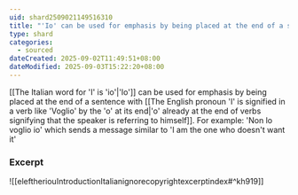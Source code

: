 ```yaml
---
uid: shard2509021149516310
title: "'Io' can be used for emphasis by being placed at the end of a sentence with 'o' already at the end of verbs signifying that the speaker is referring to himself"
type: shard
categories:
  - sourced
dateCreated: 2025-09-02T11:49:51+08:00
dateModified: 2025-09-03T15:22:20+08:00
---
```

[[The Italian word for 'I' is 'io'|'Io']] can be used for emphasis by being placed at the end of a sentence with [[The English pronoun 'I' is signified in a verb like 'Voglio' by the 'o' at its end|'o' already at the end of verbs signifying that the speaker is referring to himself]]. For example: 'Non lo voglio io' which sends a message similar to 'I am the one who doesn't want it'

### Excerpt
![[eleftheriouIntroductionItalianignorecopyrightexcerptindex#^kh919]]